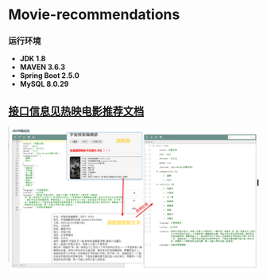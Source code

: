 # Movie-recommendations
### 运行环境

- **JDK 1.8**
- **MAVEN 3.6.3**
- **Spring Boot 2.5.0**
- **MySQL 8.0.29**

[**接口信息见热映电影推荐文档**](热映电影推荐.md)
---
![电影数据text->Film(Object)](img/text-Object.png)